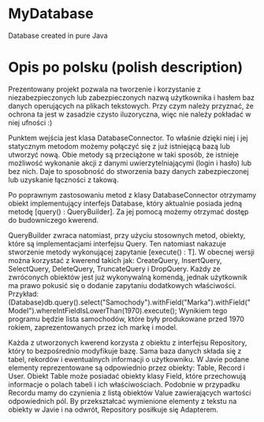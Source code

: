 # MyDatabase
Database created in pure Java

# Opis po polsku (polish description) 
Prezentowany projekt pozwala na tworzenie i korzystanie z niezabezpieczonych lub zabezpieczonych nazwą użytkownika i hasłem baz danych operujących na plikach tekstowych. 
Przy czym należy przyznać, że ochrona ta jest w zasadzie czysto iluzoryczna, więc nie należy pokładać w niej ufności :)

Punktem wejścia jest klasa DatabaseConnector. 
To właśnie dzięki niej i jej statycznym metodom możemy połączyć się z już istniejącą bazą lub utworzyć nową.
Obie metody są przeciążone w taki sposób, że istnieje możliwość wykonanie akcji z danymi uwierzytelniającymi (login i hasło) lub bez nich.
Daje to sposobność do stworzenia bazy danych zabezpieczonej lub uzyskanie łączności z takową.

Po poprawnym zastosowaniu metod z klasy DatabaseConnector otrzymamy obiekt implementujący interfejs Database, 
który aktualnie posiada jedną metodę [query() : QueryBuilder]. Za jej pomocą możemy otrzymać dostęp do budowniczego kwerend.

QueryBuilder zwraca natomiast, przy użyciu stosownych metod, obiekty, które są implementacjami interfejsu Query<T>. Ten natomiast nakazuje stworzenie metody wykonującej zapytanie [execute() : T].
W obecnej wersji można korzystać z kwerend takich jak: CreateQuery, InsertQuery, SelectQuery, DeleteQuery, TruncateQuery i DropQuery.
Każdy ze zwróconych obiektów jest już wykonywalną komendą, jednak użytkownik ma prawo pokusić się o dodanie zapytaniu dodatkowych właściwości.
  Przykład: 
(Database)db.query().select("Samochody").withField("Marka").withField("Model").whereIntFieldIsLowerThan(1970).execute();
Wynikiem tego programu będzie lista samochodów, które były produkowane przed 1970 rokiem, zaprezentowanych przez ich markę i model.

Każda z utworzonych kwerend korzysta z obiektu z interfejsu Repository, który to bezpośrednio modyfikuje bazę. 
Sama baza danych składa się z tabel, rekordów i ewentualnych informacji o użytkowniku. 
W Javie podane elementy reprezentowane są odpowiednio przez obiekty: Table, Record i User. 
Obiekt Table może posiadać obiekty klasy Field, które przechowują informacje o polach tabeli i ich właściwościach.
Podobnie w przypadku Recordu mamy do czynienia z listą obiektów Value zawierających wartości odpowiednich pól.
By przekształcać wymienione elementy z tekstu na obiekty w Javie i na odwrót, Repository posiłkuje się Adapterem.

